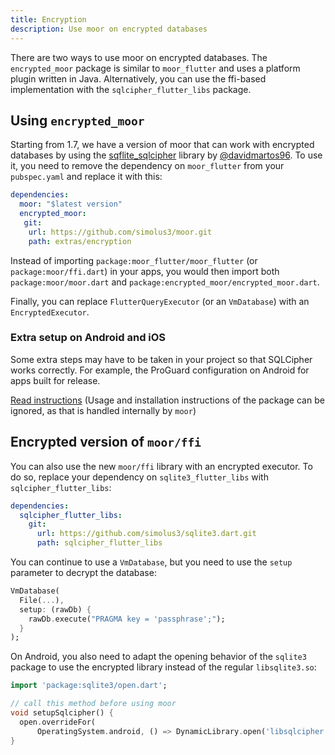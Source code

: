 ```yaml
---
title: Encryption
description: Use moor on encrypted databases
---
```


There are two ways to use moor on encrypted databases. 
The `encrypted_moor` package is similar to `moor_flutter` and uses a platform plugin written in
Java.
Alternatively, you can use the ffi-based implementation with the `sqlcipher_flutter_libs` package.

## Using `encrypted_moor`

Starting from 1.7, we have a version of moor that can work with encrypted databases by using the
[sqflite_sqlcipher](https://pub.dev/packages/sqflite_sqlcipher) library
by [@davidmartos96](https://github.com/davidmartos96). To use it, you need to
remove the dependency on `moor_flutter` from your `pubspec.yaml` and replace it
with this:
```yaml
dependencies:
  moor: "$latest version"
  encrypted_moor:
   git:
    url: https://github.com/simolus3/moor.git
    path: extras/encryption 
```

Instead of importing `package:moor_flutter/moor_flutter` (or `package:moor/ffi.dart`) in your apps, 
you would then import both `package:moor/moor.dart` and `package:encrypted_moor/encrypted_moor.dart`.

Finally, you can replace `FlutterQueryExecutor` (or an `VmDatabase`) with an `EncryptedExecutor`.

### Extra setup on Android and iOS

Some extra steps may have to be taken in your project so that SQLCipher works correctly. For example, the ProGuard configuration on Android for apps built for release.

[Read instructions](https://pub.dev/packages/sqflite_sqlcipher) (Usage and installation instructions of the package can be ignored, as that is handled internally by `moor`)

## Encrypted version of `moor/ffi`

You can also use the new `moor/ffi` library with an encrypted executor. To do so, replace your dependency on `sqlite3_flutter_libs`
with `sqlcipher_flutter_libs`:

```yaml
dependencies:
  sqlcipher_flutter_libs:
    git:
      url: https://github.com/simolus3/sqlite3.dart.git
      path: sqlcipher_flutter_libs
```

You can continue to use a `VmDatabase`, but you need to use the `setup` parameter to decrypt the database:

```dart
VmDatabase(
  File(...),
  setup: (rawDb) {
    rawDb.execute("PRAGMA key = 'passphrase';");
  }
);
```

On Android, you also need to adapt the opening behavior of the `sqlite3` package to use the encrypted library instead
of the regular `libsqlite3.so`:

```dart
import 'package:sqlite3/open.dart';

// call this method before using moor
void setupSqlcipher() {
  open.overrideFor(
      OperatingSystem.android, () => DynamicLibrary.open('libsqlcipher.so'));
}
```

